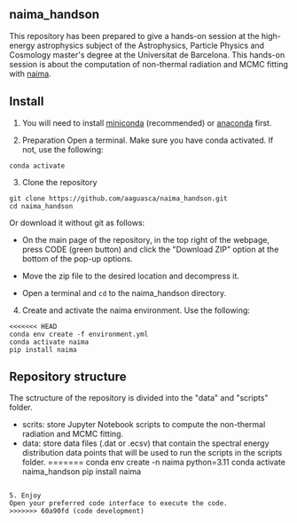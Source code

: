 ## naima_handson

This repository has been prepared to give a hands-on session at the high-energy astrophysics subject of the Astrophysics, Particle Physics and Cosmology master's degree at the Universitat de Barcelona. 
This hands-on session is about the computation of non-thermal radiation and MCMC fitting with [naima](https://naima.readthedocs.io/en/latest/index.html). 

## Install

1. You will need to install [miniconda](https://docs.conda.io/en/latest/miniconda.html) (recommended) or [anaconda](https://www.anaconda.com/distribution/#download-section) first. 

2. Preparation
Open a terminal. Make sure you have conda activated. If not, use the following: 
```
conda activate
```

3. Clone the repository
```
git clone https://github.com/aaguasca/naima_handson.git
cd naima_handson
```
Or download it without git as follows: 

- On the main page of the repository, in the top right of the webpage, press CODE (green button) and click the "Download ZIP" option at the bottom of the pop-up options. 

- Move the zip file to the desired location and decompress it. 

- Open a terminal and `cd` to the naima_handson directory. 

4. Create and activate the naima environment. Use the following:
```
<<<<<<< HEAD
conda env create -f environment.yml
conda activate naima
pip install naima
```

## Repository structure

The sctructure of the repository is divided into the "data" and "scripts" folder.
- scrits: store Jupyter Notebook scripts to compute the non-thermal radiation and MCMC fitting.
- data: store data files (.dat or .ecsv) that contain the spectral energy distribution data points that will be used to run the scripts in the scripts folder.
=======
conda env create -n naima python=3.11
conda activate naima_handson
pip install naima
```

5. Enjoy
Open your preferred code interface to execute the code.
>>>>>>> 60a90fd (code development)
